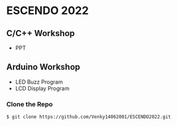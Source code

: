 # ESCENDO 2022


## C/C++ Workshop
* PPT 

## Arduino Workshop
* LED Buzz Program
* LCD Display Program

### Clone the Repo 
```
$ git clone https://github.com/Venky14062001/ESCENDO2022.git
```













